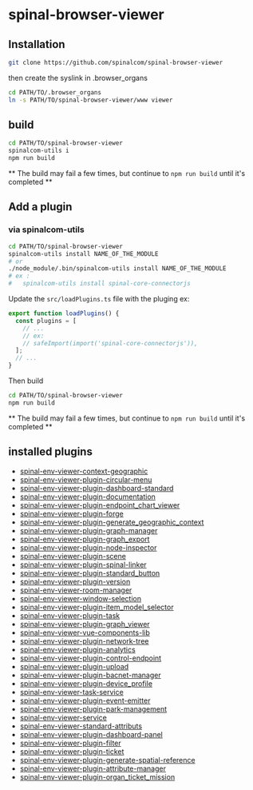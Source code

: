 # spinal-browser-viewer

## Installation

```sh
git clone https://github.com/spinalcom/spinal-browser-viewer
```

then create the syslink in .browser_organs

```sh
cd PATH/TO/.browser_organs
ln -s PATH/TO/spinal-browser-viewer/www viewer
```

## build

```sh
cd PATH/TO/spinal-browser-viewer
spinalcom-utils i
npm run build
```

** The build may fail a few times, but continue to `npm run build` until it's completed **

## Add a plugin

### via spinalcom-utils

```sh
cd PATH/TO/spinal-browser-viewer
spinalcom-utils install NAME_OF_THE_MODULE
# or
./node_module/.bin/spinalcom-utils install NAME_OF_THE_MODULE
# ex :
#   spinalcom-utils install spinal-core-connectorjs
```

Update the `src/loadPlugins.ts` file with the pluging
ex:

```js
export function loadPlugins() {
  const plugins = [
    // ...
    // ex:
    // safeImport(import('spinal-core-connectorjs')),
  ];
  // ...
}
```

Then build

```sh
cd PATH/TO/spinal-browser-viewer
npm run build
```

** The build may fail a few times, but continue to `npm run build` until it's completed **

## installed plugins

- [spinal-env-viewer-context-geographic](https://github.com/spinalcom/spinal-env-viewer-context-geographic)
- [spinal-env-viewer-plugin-circular-menu](https://github.com/spinalcom/spinal-env-viewer-plugin-circular-menu)
- [spinal-env-viewer-plugin-dashboard-standard](https://github.com/spinalcom/spinal-env-viewer-plugin-dashboard-standard)
- [spinal-env-viewer-plugin-documentation](https://github.com/spinalcom/spinal-env-viewer-plugin-documentation)
- [spinal-env-viewer-plugin-endpoint_chart_viewer](https://github.com/spinalcom/spinal-env-viewer-plugin-endpoint_chart_viewer)
- [spinal-env-viewer-plugin-forge](https://github.com/spinalcom/spinal-env-viewer-plugin-forge)
- [spinal-env-viewer-plugin-generate_geographic_context](https://github.com/spinalcom/spinal-env-viewer-plugin-generate_geographic_context)
- [spinal-env-viewer-plugin-graph-manager](https://github.com/spinalcom/spinal-env-viewer-plugin-graph-manager)
- [spinal-env-viewer-plugin-graph_export](https://github.com/spinalcom/spinal-env-viewer-plugin-graph_export)
- [spinal-env-viewer-plugin-node-inspector](https://github.com/spinalcom/spinal-env-viewer-plugin-node-inspector)
- [spinal-env-viewer-plugin-scene](https://github.com/spinalcom/spinal-env-viewer-plugin-scene)
- [spinal-env-viewer-plugin-spinal-linker](https://github.com/spinalcom/spinal-env-viewer-plugin-spinal-linker)
- [spinal-env-viewer-plugin-standard_button](https://github.com/spinalcom/spinal-env-viewer-plugin-standard_button)
- [spinal-env-viewer-plugin-version](https://github.com/spinalcom/spinal-env-viewer-plugin-version)
- [spinal-env-viewer-room-manager](https://github.com/spinalcom/spinal-env-viewer-room-manager)
- [spinal-env-viewer-window-selection](https://github.com/spinalcom/spinal-env-viewer-window-selection)
- [spinal-env-viewer-plugin-item_model_selector](https://github.com/spinalcom/spinal-env-viewer-plugin-item_model_selector)
- [spinal-env-viewer-plugin-task](https://github.com/spinalcom/spinal-env-viewer-plugin-task)
- [spinal-env-viewer-plugin-graph_viewer](https://github.com/spinalcom/spinal-env-viewer-plugin-graph_viewer)
- [spinal-env-viewer-vue-components-lib](https://github.com/spinalcom/spinal-env-viewer-vue-components-lib)
- [spinal-env-viewer-plugin-network-tree](https://github.com/spinalcom/spinal-env-viewer-plugin-network-tree)
- [spinal-env-viewer-plugin-analytics](https://github.com/spinalcom/spinal-env-viewer-plugin-analytics)
- [spinal-env-viewer-plugin-control-endpoint](https://github.com/spinalcom/spinal-env-viewer-plugin-control-endpoint)
- [spinal-env-viewer-plugin-upload](https://github.com/spinalcom/spinal-env-viewer-plugin-upload)
- [spinal-env-viewer-plugin-bacnet-manager](https://github.com/spinalcom/spinal-env-viewer-plugin-bacnet-manager)
- [spinal-env-viewer-plugin-device_profile](https://github.com/spinalcom/spinal-env-viewer-plugin-device_profile)
- [spinal-env-viewer-task-service](https://github.com/spinalcom/spinal-env-viewer-task-service)
- [spinal-env-viewer-plugin-event-emitter](https://github.com/spinalcom/spinal-env-viewer-plugin-event-emitter)
- [spinal-env-viewer-plugin-park-management](https://github.com/spinalcom/spinal-env-viewer-plugin-park-management)
- [spinal-env-viewer-service](https://github.com/spinalcom/spinal-env-viewer-service)
- [spinal-env-viewer-standard-attributs](https://github.com/spinalcom/spinal-env-viewer-standard-attributs)
- [spinal-env-viewer-plugin-dashboard-panel](https://github.com/spinalcom/spinal-env-viewer-plugin-dashboard-panel)
- [spinal-env-viewer-plugin-filter](https://github.com/spinalcom/spinal-env-viewer-plugin-filter)
- [spinal-env-viewer-plugin-ticket](https://github.com/spinalcom/spinal-env-viewer-plugin-ticket)
- [spinal-env-viewer-plugin-generate-spatial-reference](https://github.com/spinalcom/spinal-env-viewer-plugin-generate-spatial-reference)
- [spinal-env-viewer-plugin-attribute-manager](https://github.com/spinalcom/spinal-env-viewer-plugin-attribute-manager)
- [spinal-env-viewer-plugin-organ_ticket_mission](https://github.com/spinalcom/spinal-env-viewer-plugin-organ_ticket_mission)
